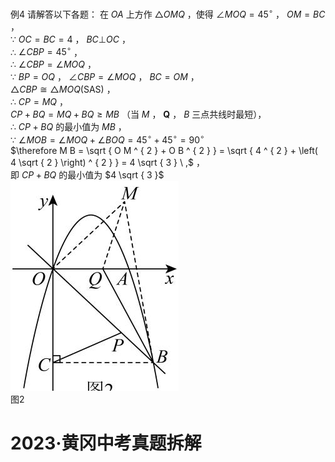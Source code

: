 例4 请解答以下各题：
在 $O A$ 上方作 ${ \triangle } O M Q$ ，使得 $\angle M O Q = 4 5 ^ { \circ }$ ， $O M = B C$ ，  
∵ $O C = B C = 4$ ， $B C \bot O C$ ，  
∴ $\angle C B P = 4 5 ^ { \circ }$ ，  
∴ $\angle C B P = \angle M O Q$ ，  
∵ $B P = O Q$ ， $\angle C B P = \angle M O Q$ ， $B C = O M$ ，  
$\triangle C B P { \cong } \triangle M O Q ( \mathrm { S A S } )$ ，  
∴ $C P = M Q$ ，  
$C P + B Q = M Q + B Q \geq M B$ （当 $M$ ， $\boldsymbol { Q }$ ， $B$ 三点共线时最短），  
∴ $C P + B Q$ 的最小值为 $M B$ ，  
∵ $\angle M O B = \angle M O Q + \angle B O Q = 4 5 ^ { \circ } + 4 5 ^ { \circ } = 9 0 ^ { \circ }$   
$\therefore M B = \sqrt { O M ^ { 2 } + O B ^ { 2 } } = \sqrt { 4 ^ { 2 } + \left( 4 \sqrt { 2 } \right) ^ { 2 } } = 4 \sqrt { 3 } \ ,$ ，  
即 $C P + B Q$ 的最小值为 $4 \sqrt { 3 }$
![](<../../qs_image_DB/专题2-6__逆等线之乾坤大挪移（解析版）/4c70b91f7a8bbb8927657c4eec482ec45e3ba249c90dfd2b0fc841b62e1906d0.jpg>)  
图2
# 2023·黄冈中考真题拆解
